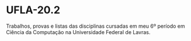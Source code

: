 # UFLA-20.2
Trabalhos, provas e listas das disciplinas cursadas em meu 6º período em Ciência da Computação na Universidade Federal de Lavras.
